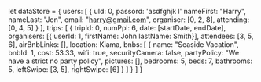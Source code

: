 let dataStore = {
    users: [
        {
            uId: 0,
            passord: 'asdfghjk l'
            nameFirst: "Harry",
            nameLast: "Jon",
            email: "harry@gmail.com",
            organiser: [0, 2, 8],
            attending: [0, 4, 5]
        }
    ],
    trips: [
        {
            tripId: 0,
            numPpl: 6,
            date: [startDate, endDate],
            organisers: [{
                userId: 1,        firstName: John
                lastName: Smith}],
            attendees: [3, 5, 6],
            airBnbLinks: [],
            location: Kiama,
            bnbs: [
                {
                    name: "Seaside Vacation",
                    bnbId: 1,
                    cost: 53.33,
                    wifi: true,
                    securityCamera: false,
                    partyPolicy: "We have a strict no party policy",
                    pictures: [],
                    bedrooms: 5,
                    beds: 7,
                    bathrooms: 5,
                    leftSwipe: [3, 5],
                    rightSwipe: [6] 
                }
            ]
        }
    ]
}